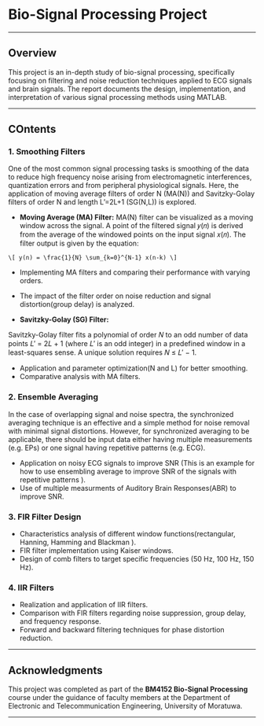 # Bio-Signal Processing Project

---

## Overview
This project is an in-depth study of bio-signal processing, specifically focusing on filtering and noise reduction techniques applied to ECG signals and brain signals. The report documents the design, implementation, and interpretation of various signal processing methods using MATLAB.

---

## COntents

### 1. Smoothing Filters
One of the most common signal processing tasks is smoothing of the data to reduce high frequency noise arising from electromagnetic interferences, quantization errors and from peripheral physiological signals. Here, the application of moving average filters of order N (MA(N)) and Savitzky-Golay filters of order N and length L’=2L+1 (SG(N,L)) is explored.

- **Moving Average (MA) Filter:**
MA(N) filter can be visualized as a moving window across the signal. A point of the filtered 
signal 𝑦(𝑛) is derived from the average of the windowed points on the input signal 𝑥(𝑛).
The filter output is given by the equation:

```
\[ y(n) = \frac{1}{N} \sum_{k=0}^{N-1} x(n-k) \]

```
  - Implementing MA filters and comparing their performance with varying orders.
  - The impact of the filter order on noise reduction and signal distortion(group delay) is analyzed.

- **Savitzky-Golay (SG) Filter:**

Savitzky-Golay filter fits a polynomial of order 𝑁 to an odd number of data points 𝐿′ = 2𝐿 + 1 
(where 𝐿′ is an odd integer) in a predefined window in a least-squares sense. A unique solution 
requires 𝑁 ≤ 𝐿′ − 1. 

  - Application and parameter optimization(N and L) for better smoothing.
  - Comparative analysis with MA filters.

### 2. Ensemble Averaging
In the case of overlapping signal and noise spectra, the synchronized averaging technique is an effective and a simple method for noise removal with minimal signal distortions. However, for synchronized averaging to be applicable, there should be input data either having multiple measurements (e.g. EPs) or one signal having repetitive patterns (e.g. ECG). 

- Application on noisy ECG signals to improve SNR (This is an example for how to use ensembling average to improve SNR of the signals with repetitive patterns ).
- Use of multiple measurments of Auditory Brain Responses(ABR) to improve SNR.

### 3. FIR Filter Design
- Characteristics analysis of different window functions(rectangular, Hanning, Hamming and Blackman ).
- FIR filter implementation using Kaiser windows.
- Design of comb filters to target specific frequencies (50 Hz, 100 Hz, 150 Hz).

### 4. IIR Filters
- Realization and application of IIR filters.
- Comparison with FIR filters regarding noise suppression, group delay, and frequency response.
- Forward and backward filtering techniques for phase distortion reduction.

---

## Acknowledgments
This project was completed as part of the **BM4152 Bio-Signal Processing** course under the guidance of faculty members at the Department of Electronic and Telecommunication Engineering, University of Moratuwa.

---

